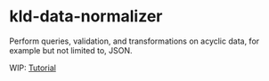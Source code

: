 # kld-data-normalizer

Perform queries, validation, and transformations on acyclic data, for example but not limited to, JSON.

WIP: [Tutorial](https://github.com/thelonious/kld-data-normalizer/blob/master/docs/tutorial.md)
